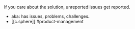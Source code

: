 


If you care about the solution, unreported issues get reported.

- aka: has issues, problems, challenges. 
- [[c.sphere]] #product-management
  
